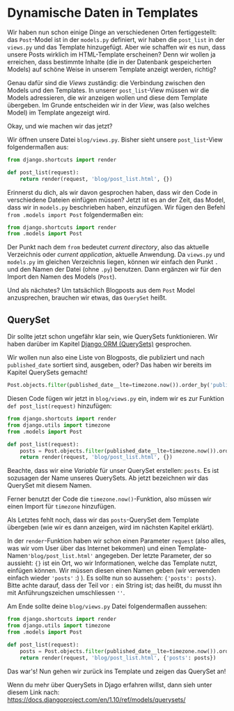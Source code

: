 # Dynamische Daten in Templates

Wir haben nun schon einige Dinge an verschiedenen Orten fertiggestellt: das `Post`-Model ist in der `models.py` definiert, wir haben die `post_list` in der `views.py` und das Template hinzugefügt. Aber wie schaffen wir es nun, dass unsere Posts wirklich im HTML-Template erscheinen? Denn wir wollen ja erreichen, dass bestimmte Inhalte (die in der Datenbank gespeicherten Models) auf schöne Weise in unserem Template anzeigt werden, richtig?

Genau dafür sind die *Views* zuständig: die Verbindung zwischen den Models und den Templates. In unserer `post_list`-View müssen wir die Models adressieren, die wir anzeigen wollen und diese dem Template übergeben. Im Grunde entscheiden wir in der *View*, was (also welches Model) im Template angezeigt wird.

Okay, und wie machen wir das jetzt?

Wir öffnen unsere Datei `blog/views.py`. Bisher sieht unsere `post_list`-View folgendermaßen aus:

```python
from django.shortcuts import render

def post_list(request):
    return render(request, 'blog/post_list.html', {})
```

Erinnerst du dich, als wir davon gesprochen haben, dass wir den Code in verschiedene Dateien einfügen müssen? Jetzt ist es an der Zeit, das Model, dass wir in `models.py` beschrieben haben, einzufügen. Wir fügen den Befehl `from .models import Post` folgendermaßen ein:

```python
from django.shortcuts import render
from .models import Post
```

Der Punkt nach dem `from` bedeutet *current directory*, also das aktuelle Verzeichnis oder *current application*, aktuelle Anwendung. Da `views.py` und `models.py` im gleichen Verzeichnis liegen, können wir einfach den Punkt `.` und den Namen der Datei (ohne `.py`) benutzen. Dann ergänzen wir für den Import den Namen des Models (`Post`).

Und als nächstes? Um tatsächlich Blogposts aus dem `Post` Model anzusprechen, brauchen wir etwas, das `QuerySet` heißt.

## QuerySet

Dir sollte jetzt schon ungefähr klar sein, wie QuerySets funktionieren. Wir haben darüber im Kapitel [Django ORM (QuerySets)](../django_orm/README.md) gesprochen.

Wir wollen nun also eine Liste von Blogposts, die publiziert und nach `published_date` sortiert sind, ausgeben, oder? Das haben wir bereits im Kapitel QuerySets gemacht!

```python
Post.objects.filter(published_date__lte=timezone.now()).order_by('published_date')
``` 

Diesen Code fügen wir jetzt in `blog/views.py` ein, indem wir es zur Funktion `def post_list(request)` hinzufügen:

```python
from django.shortcuts import render
from django.utils import timezone
from .models import Post

def post_list(request):
    posts = Post.objects.filter(published_date__lte=timezone.now()).order_by('published_date')
    return render(request, 'blog/post_list.html', {})
```

Beachte, dass wir eine *Variable* für unser QuerySet erstellen: `posts`. Es ist sozusagen der Name unseres QuerySets. Ab jetzt bezeichnen wir das QuerySet mit diesem Namen.

Ferner benutzt der Code die `timezone.now()`-Funktion, also müssen wir einen Import für `timezone` hinzufügen.

Als Letztes fehlt noch, dass wir das `posts`-QuerySet dem Template übergeben (wie wir es dann anzeigen, wird im nächsten Kapitel erklärt).

In der `render`-Funktion haben wir schon einen Parameter `request` (also alles, was wir vom User über das Internet bekommen) und einen Template-Namen`'blog/post_list.html'` angegeben. Der letzte Parameter, der so aussieht: `{}` ist ein Ort, wo wir Informationen, welche das Template nutzt, einfügen können. Wir müssen diesen einen Namen geben (wir verwenden einfach wieder `'posts'` :) ). Es sollte nun so aussehen: `{'posts': posts}`. Bitte achte darauf, dass der Teil vor `:` ein String ist; das heißt, du musst ihn mit Anführungszeichen umschliessen `''`.

Am Ende sollte deine `blog/views.py` Datei folgendermaßen aussehen:

```python
from django.shortcuts import render
from django.utils import timezone
from .models import Post

def post_list(request):
    posts = Post.objects.filter(published_date__lte=timezone.now()).order_by('published_date')
    return render(request, 'blog/post_list.html', {'posts': posts})
```

Das war's! Nun gehen wir zurück ins Template und zeigen das QuerySet an!

Wenn du mehr über QuerySets in Djago erfahren willst, dann sieh unter diesem Link nach: https://docs.djangoproject.com/en/1.10/ref/models/querysets/

